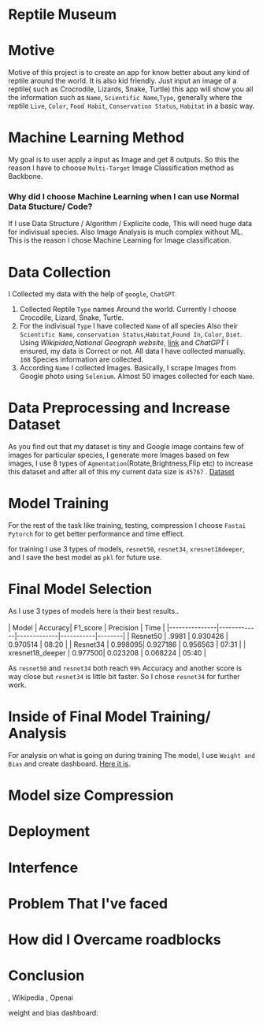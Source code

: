 
# Reptile Museum

# Motive
  Motive of this project is to create an app for know better about any kind of reptile around the world. It is also kid friendly. Just input an image of a reptile( such as Crocrodile, Lizards, Snake, Turtle) this app will show you all the information such as `Name`, `Scientific Name`,`Type`,  generally where the reptile `Live`, `Color`, `Food Habit`, `Conservation Status`, `Habitat` in a basic way.
  
# Machine Learning Method
  My goal is to user apply a input as Image and get 8 outputs. So this the reason I have to choose `Multi-Target` Image Classification method as Backbone. 
  
  ### **Why did I choose Machine Learning when I can use Normal Data Stucture/ Code?**
  
  If I use Data Structure / Algorithm / Explicite code, This will need huge data for indivisual species. Also Image Analysis is much complex without ML. This is the reason I chose Machine Learning for Image classification.  

# Data Collection
  I Collected my data with the help of `google`, `ChatGPT`.
  
  1. Collected Reptile `Type` names Around the world. Currently I choose Crocodile, Lizard, Snake, Turtle.
  2. For the indivisual `Type` I have collected `Name` of all species Also their `Scientific Name`, `conservation Status`,`Habitat`,`Found In`, `Color`, `Diet`. Using *Wikipidea*,*National Geograph website*, [link](https://www.crocodilesoftheworld.co.uk/conservation/conservation-status/) and *ChatGPT* I ensured, my data is Correct or not. All data I have collected manually. `108` Species information are  collected.
  3. According `Name` I collected Images. Basically, I scrape Images from Google photo using `Selenium`. Almost 50 images collected for each `Name`.

# Data Preprocessing and Increase Dataset

  As you find out that my dataset is tiny and Google image contains few of images for particular species, I generate more Images based on few images, I use 8 types of `Agmentation`(Rotate,Brightness,Flip etc) to increase this dataset and after all of this my current data size is `45767` . [Dataset](https://github.com/AklimaRimi/Reptile-Museum/blob/main/data/final_csv.csv)
  
# Model Training
  For the rest of the task like training, testing, compression I choose `Fastai` `Pytorch` for to get better performance and time effiect.
  
  for training I use 3 types of models, `resnet50`, `resnet34`, `xresnet18deeper`, and I save the best model as `pkl` for future use.

# Final Model Selection
  As I use 3 types of models here is their best results..<br>  
   |   Model       |     Accuracy|   F1_score | Precision |  Time  |
  |---------------|-------------|-------------|-----------|--------|
  | Resnet50      |      .9981  |   0.930426  |  0.970514 |  08:20 |
  | Resnet34      |     0.998095|	0.927186	  | 0.956563	|  07:31 | 
  | xresnet18_deeper |  0.977500|	0.023208	  |  0.068224	| 05:40  |

  As `resnet50` and `resnet34` both reach `99%` Accuracy and another score is way close but `resnet34` is little bit faster. So I chose `resnet34` for further work.

# Inside of Final Model Training/ Analysis
  For analysis on what is going on during training The model, I use `Weight and Bias` and create dashboard. [Here it is](https://api.wandb.ai/links/aklimarimi7/xmsibkbh).

# Model size Compression
  

# Deployment

# Interfence 

# Problem That I've faced

# How did I Overcame roadblocks

# Conclusion






















 , Wikipedia , Openai

weight and bias dashboard: 
